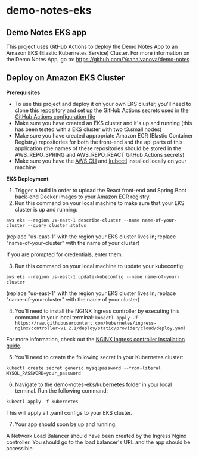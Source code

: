 # demo-notes-eks
## Demo Notes EKS app

This project uses GitHub Actions to deploy the Demo Notes App to an Amazon EKS (Elastic Kubernetes Service) Cluster.
For more information on the Demo Notes App, go to: https://github.com/YoanaIvanova/demo-notes

## Deploy on Amazon EKS Cluster

**Prerequisites**
* To use this project and deploy it on your own EKS cluster, you'll need to clone this repository and set up the GitHub Actions secrets used in [the GitHub Actions configuration file](https://github.com/YoanaIvanova/demo-notes-eks/blob/main/.github/workflows/build.yml)
* Make sure you have created an EKS cluster and it's up and running (this has been tested with a EKS cluster with two t3.small nodes)
* Make sure you have created appropriate Amazon ECR (Elastic Container Registry) repositories for both the front-end and the api parts of this application (the names of these repositories should be stored in the AWS_REPO_SPRING and AWS_REPO_REACT GitHub Actions secrets)
* Make sure you have the [AWS CLI](https://docs.aws.amazon.com/cli/latest/userguide/getting-started-install.html) and [kubectl](https://docs.aws.amazon.com/eks/latest/userguide/install-kubectl.html) installed locally on your machine

**EKS Deployment**
1. Trigger a build in order to upload the React front-end and Spring Boot back-end Docker images to your Amazon ECR registry.
2. Run this command on your local machine to make sure that your EKS cluster is up and running:

`aws eks --region us-east-1 describe-cluster --name name-of-your-cluster --query cluster.status`

(replace "us-east-1" with the region your EKS cluster lives in; replace "name-of-your-cluster" with the name of your cluster)

If you are prompted for credentials, enter them.

3. Run this command on your local machine to update your kubeconfig:

`aws eks --region us-east-1 update-kubeconfig --name name-of-your-cluster`

(replace "us-east-1" with the region your EKS cluster lives in; replace "name-of-your-cluster" with the name of your cluster)

4. You'll need to install the NGINX Ingress controller by executing this command in your local terminal:
`kubectl apply -f https://raw.githubusercontent.com/kubernetes/ingress-nginx/controller-v1.2.1/deploy/static/provider/cloud/deploy.yaml`

For more information, check out the [NGINX Ingress controller installation guide](https://kubernetes.github.io/ingress-nginx/deploy/#quick-start).

5. You'll need to create the following secret in your Kubernetes cluster:

`kubectl create secret generic mysqlpassword --from-literal MYSQL_PASSWORD=your_password`

6. Navigate to the demo-notes-eks/kubernetes folder in your local terminal. Run the following command:

`kubectl apply -f kubernetes`

This will apply all .yaml configs to your EKS cluster.

7. Your app should soon be up and running.

A Network Load Balancer should have been created by the Ingress Nginx controller. You should go to the load balancer's URL and the app should be accessible.
